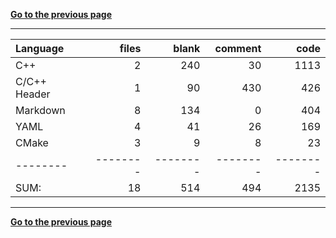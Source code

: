 [**Go to the previous page**](../../README.md)

----

Language|files|blank|comment|code
:-------|-------:|-------:|-------:|-------:
C++|2|240|30|1113
C/C++ Header|1|90|430|426
Markdown|8|134|0|404
YAML|4|41|26|169
CMake|3|9|8|23
--------|--------|--------|--------|--------
SUM:|18|514|494|2135

----


[**Go to the previous page**](../../README.md)
